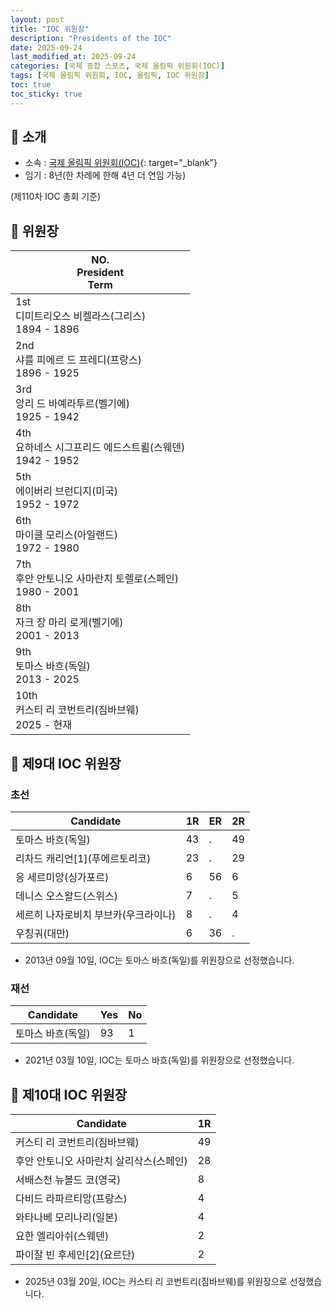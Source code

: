 ```yaml
---
layout: post
title: "IOC 위원장"
description: "Presidents of the IOC"
date: 2025-09-24
last_modified_at: 2025-09-24
categories: [국제 종합 스포츠, 국제 올림픽 위원회(IOC)]
tags: [국제 올림픽 위원회, IOC, 올림픽, IOC 위원장]
toc: true
toc_sticky: true
---
```

## 📜 소개
* 소속 : [국제 올림픽 위원회(IOC)](https://www.olympics.com/ioc){: target="_blank"}
* 임기 : 8년(한 차례에 한해 4년 더 연임 가능)

(제110차 IOC 총회 기준)

## 📜 위원장

<html>
    <head>
        <meta charset="UTF-8">
    </head>
    <body>
        <table>
            <thead>
                <tr class="header-row">
                    <th>
                        <div>NO.</div>
                        <div>President</div>
                        <div>Term</div>
                    </th>
                </tr>
            </thead>
            <tbody>
                <tr>
                    <td>
                        <div>1st</div>
                        <div>디미트리오스 비켈라스(그리스)</div>
                        <div>1894 - 1896</div>
                    </td>
                </tr>
                <tr>
                    <td>
                        <div>2nd</div>
                        <div>샤를 피에르 드 프레디(프랑스)</div>
                        <div>1896 - 1925</div>
                    </td>
                </tr>
                <tr>
                    <td>
                        <div>3rd</div>
                        <div>앙리 드 바예라투르(벨기에)</div>
                        <div>1925 - 1942</div>
                    </td>
                </tr>
                <tr>
                    <td>
                        <div>4th</div>
                        <div>요하네스 시그프리드 에드스트룀(스웨덴)</div>
                        <div>1942 - 1952</div>
                    </td>
                </tr>
                <tr>
                    <td>
                        <div>5th</div>
                        <div>에이버리 브런디지(미국)</div>
                        <div>1952 - 1972</div>
                    </td>
                </tr>
                <tr>
                    <td>
                        <div>6th</div>
                        <div>마이클 모리스(아일랜드)</div>
                        <div>1972 - 1980</div>
                    </td>
                </tr>
                <tr>
                    <td>
                        <div>7th</div>
                        <div>후안 안토니오 사마란치 토렐로(스페인)</div>
                        <div>1980 - 2001</div>
                    </td>
                </tr>
                <tr>
                    <td>
                        <div>8th</div>
                        <div>자크 장 마리 로게(벨기에)</div>
                        <div>2001 - 2013</div>
                    </td>
                </tr>
                <tr>
                    <td>
                        <div>9th</div>
                        <div>토마스 바흐(독일)</div>
                        <div>2013 - 2025</div>
                    </td>
                </tr>
                <tr>
                    <td>
                        <div>10th</div>
                        <div>커스티 리 코번트리(짐바브웨)</div>
                        <div>2025 - 현재</div>
                    </td>
                </tr>
            </tbody>
        </table>
    </body>
</html>

## 📜 제9대 IOC 위원장
### 초선

<html>
    <head>
        <meta charset="UTF-8">
    </head>
    <body>
        <table>
            <thead>
                <tr class="header-row">
                    <th class="col-Candidate-70">Candidate</th>
                    <th class="col-Round-10">1R</th>
                    <th class="col-Round-10">ER</th>
                    <th class="col-Round-10">2R</th>
                </tr>
            </thead>
            <tbody>
                <tr>
                    <td><span class="foreign-host">토마스 바흐(독일)</span></td>
                    <td><span class="foreign-host2">43</span></td>
                    <td>.</td>
                    <td><span class="foreign-host2">49</span></td>
                </tr>
                <tr>
                    <td>리차드 캐리언<span class="footnote-link" data-note="Richard L. Carrión Rexach">[1]</span>(푸에르토리코)</td>
                    <td>23</td>
                    <td>.</td>
                    <td>29</td>
                </tr>
                <tr>
                    <td>응 세르미앙(싱가포르)</td>
                    <td>6</td>
                    <td><span class="foreign-host2">56</span></td>
                    <td>6</td>
                </tr>
                <tr>
                    <td>데니스 오스왈드(스위스)</td>
                    <td>7</td>
                    <td>.</td>
                    <td>5</td>
                </tr>
                <tr>
                    <td>세르히 나자로비치 부브카(우크라이나)</td>
                    <td>8</td>
                    <td>.</td>
                    <td>4</td>
                </tr>
                <tr>
                    <td>우칭궈(대만)</td>
                    <td>6</td>
                    <td>36</td>
                    <td>.</td>
                </tr>
            </tbody>
        </table>
    </body>
</html>

* 2013년 09월 10일, IOC는 <span class="foreign-host">토마스 바흐(독일)</span>를 위원장으로 선정했습니다.

### 재선

<html>
    <head>
        <meta charset="UTF-8">
    </head>
    <body>
        <table>
            <thead>
                <tr class="header-row">
                    <th class="col-Candidate-70">Candidate</th>
                    <th class="col-Round-15">Yes</th>
                    <th class="col-Round-15">No</th>
                </tr>
            </thead>
            <tbody>
                <tr>
                    <td><span class="foreign-host">토마스 바흐(독일)</span></td>
                    <td><span class="foreign-host2">93</span></td>
                    <td><span class="foreign-host">1</span></td>
                </tr>
            </tbody>
        </table>
    </body>
</html>

* 2021년 03월 10일, IOC는 <span class="foreign-host">토마스 바흐(독일)</span>를 위원장으로 선정했습니다.

## 📜 제10대 IOC 위원장

<html>
    <head>
        <meta charset="UTF-8">
    </head>
    <body>
        <table>
            <thead>
                <tr class="header-row">
                    <th class="col-Candidate-70">Candidate</th>
                    <th class="col-Round-30">1R</th>
                </tr>
            </thead>
            <tbody>
                <tr>
                    <td><span class="foreign-host">커스티 리 코번트리(짐바브웨)</span></td>
                    <td><span class="foreign-host2">49</span></td>
                </tr>
                <tr>
                    <td>후안 안토니오 사마란치 살리삭스(스페인)</td>
                    <td>28</td>
                </tr>
                <tr>
                    <td>서배스천 뉴볼드 코(영국)</td>
                    <td>8</td>
                </tr>
                <tr>
                    <td>다비드 라파르티앙(프랑스)</td>
                    <td>4</td>
                </tr>
                <tr>
                    <td>와타나베 모리나리(일본)</td>
                    <td>4</td>
                </tr>
                <tr>
                    <td>요한 엘리아쉬(스웨덴)</td>
                    <td>2</td>
                </tr>
                <tr>
                    <td>파이잘 빈 후세인<span class="footnote-link" data-note="파이살 빈 후세인 빈 탈랄 빈 압둘라">[2]</span>(요르단)</td>
                    <td>2</td>
                </tr>
            </tbody>
        </table>
    </body>
</html>

* 2025년 03월 20일, IOC는 <span class="foreign-host">커스티 리 코번트리(짐바브웨)</span>를 위원장으로 선정했습니다.
